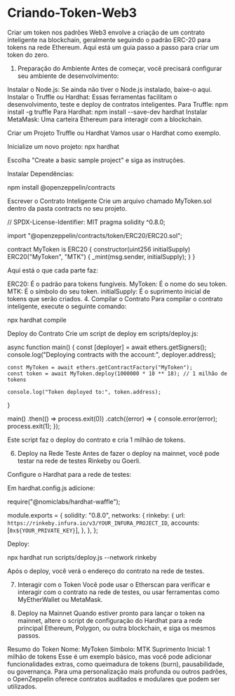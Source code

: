 # Criando-Token-Web3

Criar um token nos padrões Web3 envolve a criação de um contrato inteligente na blockchain, geralmente seguindo o padrão ERC-20 para tokens na rede Ethereum. Aqui está um guia passo a passo para criar um token do zero.

1. Preparação do Ambiente
Antes de começar, você precisará configurar seu ambiente de desenvolvimento:

Instalar o Node.js: Se ainda não tiver o Node.js instalado, baixe-o aqui.
Instalar o Truffle ou Hardhat: Essas ferramentas facilitam o desenvolvimento, teste e deploy de contratos inteligentes.
Para Truffle: npm install -g truffle
Para Hardhat: npm install --save-dev hardhat
Instalar MetaMask: Uma carteira Ethereum para interagir com a blockchain.

Criar um Projeto Truffle ou Hardhat
Vamos usar o Hardhat como exemplo.

Inicialize um novo projeto:
npx hardhat

Escolha "Create a basic sample project" e siga as instruções.

Instalar Dependências:

npm install @openzeppelin/contracts


Escrever o Contrato Inteligente
Crie um arquivo chamado MyToken.sol dentro da pasta contracts no seu projeto.

// SPDX-License-Identifier: MIT
pragma solidity ^0.8.0;

import "@openzeppelin/contracts/token/ERC20/ERC20.sol";

contract MyToken is ERC20 {
    constructor(uint256 initialSupply) ERC20("MyToken", "MTK") {
        _mint(msg.sender, initialSupply);
    }
}


Aqui está o que cada parte faz:

ERC20: É o padrão para tokens fungíveis.
MyToken: É o nome do seu token.
MTK: É o símbolo do seu token.
initialSupply: É o suprimento inicial de tokens que serão criados.
4. Compilar o Contrato
Para compilar o contrato inteligente, execute o seguinte comando:

npx hardhat compile


Deploy do Contrato
Crie um script de deploy em scripts/deploy.js:

async function main() {
    const [deployer] = await ethers.getSigners();
    console.log("Deploying contracts with the account:", deployer.address);

    const MyToken = await ethers.getContractFactory("MyToken");
    const token = await MyToken.deploy(1000000 * 10 ** 18); // 1 milhão de tokens

    console.log("Token deployed to:", token.address);
}

main()
   .then(() => process.exit(0))
   .catch((error) => {
       console.error(error);
       process.exit(1);
   });

Este script faz o deploy do contrato e cria 1 milhão de tokens.

6. Deploy na Rede Teste
Antes de fazer o deploy na mainnet, você pode testar na rede de testes Rinkeby ou Goerli.

Configure o Hardhat para a rede de testes:

Em hardhat.config.js adicione:

require("@nomiclabs/hardhat-waffle");

module.exports = {
  solidity: "0.8.0",
  networks: {
    rinkeby: {
      url: `https://rinkeby.infura.io/v3/YOUR_INFURA_PROJECT_ID`,
      accounts: [`0x${YOUR_PRIVATE_KEY}`],
    },
  },
};


Deploy:

npx hardhat run scripts/deploy.js --network rinkeby


Após o deploy, você verá o endereço do contrato na rede de testes.

7. Interagir com o Token
Você pode usar o Etherscan para verificar e interagir com o contrato na rede de testes, ou usar ferramentas como MyEtherWallet ou MetaMask.

8. Deploy na Mainnet
Quando estiver pronto para lançar o token na mainnet, altere o script de configuração do Hardhat para a rede principal Ethereum, Polygon, ou outra blockchain, e siga os mesmos passos.

Resumo do Token
Nome: MyToken
Símbolo: MTK
Suprimento Inicial: 1 milhão de tokens
Esse é um exemplo básico, mas você pode adicionar funcionalidades extras, como queimadura de tokens (burn), pausabilidade, ou governança. Para uma personalização mais profunda ou outros padrões, o OpenZeppelin oferece contratos auditados e modulares que podem ser utilizados.

